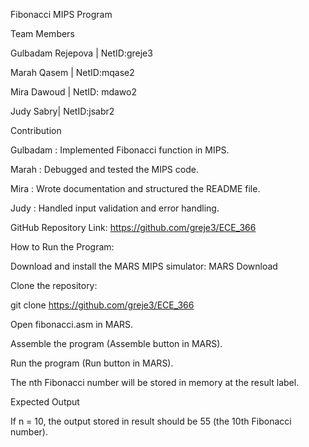 Fibonacci MIPS Program

Team Members

Gulbadam Rejepova | NetID:greje3

Marah Qasem | NetID:mqase2

Mira Dawoud | NetID: mdawo2

Judy Sabry| NetID:jsabr2

Contribution

Gulbadam : Implemented Fibonacci function in MIPS.

Marah : Debugged and tested the MIPS code.

Mira : Wrote documentation and structured the README file.

Judy : Handled input validation and error handling.

GitHub Repository Link: https://github.com/greje3/ECE_366

How to Run the Program:

Download and install the MARS MIPS simulator: MARS Download

Clone the repository:

git clone https://github.com/greje3/ECE_366

Open fibonacci.asm in MARS.

Assemble the program (Assemble button in MARS).

Run the program (Run button in MARS).

The nth Fibonacci number will be stored in memory at the result label.

Expected Output

If n = 10, the output stored in result should be 55 (the 10th Fibonacci number).
